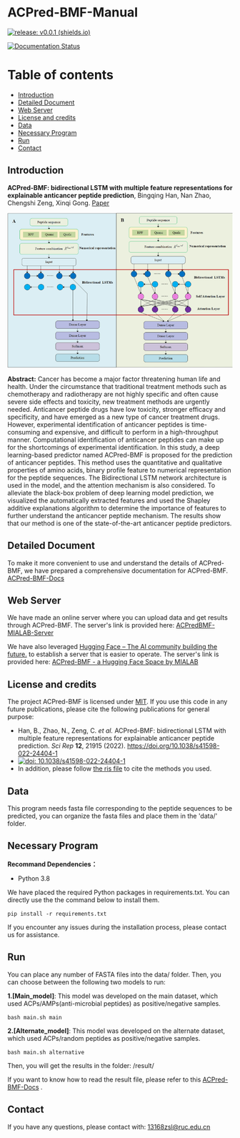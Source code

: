 # ACPred-BMF-Manual

[![release: v0.0.1 (shields.io)](https://img.shields.io/badge/release-v0.0.1-blue)](https://github.com/RUC-MIALAB/PSAIA/releases)

[![Documentation Status](https://readthedocs.org/projects/psaia/badge/?version=latest)](https://psaia.readthedocs.io/en/latest/?badge=latest)

# Table of contents

- [Introduction](#introduction)
- [Detailed Document](#detailed-document)
- [Web Server](#web-server)
- [License and credits](#license-and-credits)
- [Data](#data)
- [Necessary Program](#necessary-program)
- [Run](#run)
- [Contact](#contact)



## Introduction

**ACPred-BMF: bidirectional LSTM with multiple feature representations for explainable anticancer peptide prediction**, Bingqing Han, Nan Zhao, Chengshi Zeng, Xinqi Gong. [Paper](https://www.nature.com/articles/s41598-022-24404-1)

![Introduction](paper_first.png)

**Abstract:** Cancer has become a major factor threatening human life and health. Under the circumstance that traditional treatment methods such as chemotherapy and radiotherapy are not highly specific and often cause severe side effects and toxicity, new treatment methods are urgently needed. Anticancer peptide drugs have low toxicity, stronger efficacy and specificity, and have emerged as a new type of cancer treatment drugs. However, experimental identification of anticancer peptides is time-consuming and expensive, and difficult to perform in a high-throughput manner. Computational identification of anticancer peptides can make up for the shortcomings of experimental identification. In this study, a deep learning-based predictor named ACPred-BMF is proposed for the prediction of anticancer peptides. This method uses the quantitative and qualitative properties of amino acids, binary profile feature to numerical representation for the peptide sequences. The Bidirectional LSTM network architecture is used in the model, and the attention mechanism is also considered. To alleviate the black-box problem of deep learning model prediction, we visualized the automatically extracted features and used the Shapley additive explanations algorithm to determine the importance of features to further understand the anticancer peptide mechanism. The results show that our method is one of the state-of-the-art anticancer peptide predictors.

## Detailed Document

To make it more convenient to use and understand the details of ACPred-BMF, we have prepared a comprehensive documentation for ACPred-BMF. [ACPred-BMF-Docs](https://acpred-bmf.readthedocs.io/en/latest/)

## Web Server

We have made an online server where you can upload data and get results through ACPred-BMF. The server's link is provided here: [ACPredBMF-MIALAB-Server](http://mialab.ruc.edu.cn/ACPredBMFServer/)

We have also leveraged [Hugging Face – The AI community building the future.](https://huggingface.co/) to establish a server that is easier to operate. The server's link is provided here: [ACPred-BMF - a Hugging Face Space by MIALAB](https://huggingface.co/spaces/MIALAB/ACPred-BMF)

## License and credits

The project ACPred-BMF is licensed under [MIT](./LICENSE).
If you use this code in any future publications, please cite the following publications for general purpose:

- Han, B., Zhao, N., Zeng, C. *et al.* ACPred-BMF: bidirectional LSTM with multiple feature representations for explainable anticancer peptide prediction. *Sci Rep* **12**, 21915 (2022). https://doi.org/10.1038/s41598-022-24404-1
- [![doi: 10.1038/s41598-022-24404-1](https://img.shields.io/badge/DOI:10.1038/s41598022244041-blue)](https://doi.org/10.1038/s41598-022-24404-1)
- In addition, please follow [the ris file](CITATIONS.ris) to cite the methods you used.

## Data

This program needs fasta file corresponding to the peptide sequences to be predicted, you can organize the fasta files and place them in the 'data/' folder.

## Necessary Program

**Recommand Dependencies：**

* Python 3.8

We have placed the required Python packages in requirements.txt. You can directly use the the command below to install them.

```
pip install -r requirements.txt
```

If you encounter any issues during the installation process, please contact us for assistance.

## Run

You can place any number of FASTA files into the data/ folder. Then, you can choose between the following two models to run:

**1.[Main_model]**: This model was developed on the main dataset, which used ACPs/AMPs(anti-microbial peptides) as positive/negative samples.

```
bash main.sh main
```

**2.[Alternate_model]**: This model was developed on the alternate dataset, which used ACPs/random peptides as positive/negative samples.

```
bash main.sh alternative
```

Then, you will get the results in the folder: /result/

If you want to know how to read the result file, please refer to this [ACPred-BMF-Docs](https://psaia.readthedocs.io/en/latest/?badge=latest) .


## Contact

If you have any questions, please contact with: 13168zsl@ruc.edu.cn



